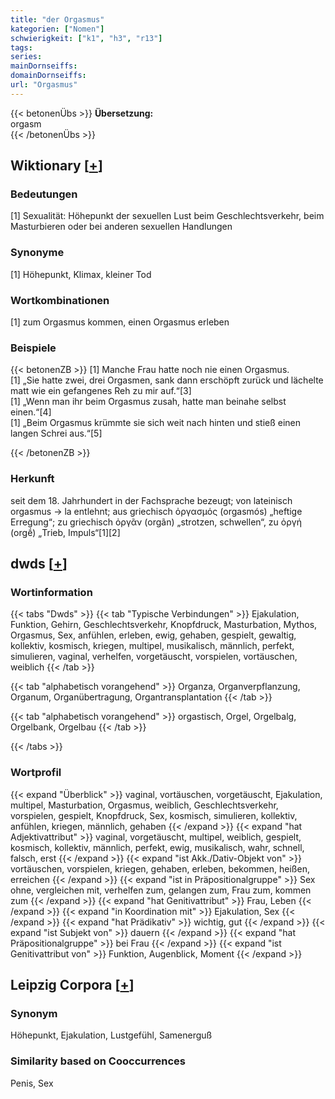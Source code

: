 ```yaml
---
title: "der Orgasmus"
kategorien: ["Nomen"]
schwierigkeit: ["k1", "h3", "r13"]
tags:
series:
mainDornseiffs:
domainDornseiffs:
url: "Orgasmus"
---
```


{{< betonenÜbs >}}
**Übersetzung:**  
orgasm  
{{< /betonenÜbs >}}

## Wiktionary [[+](https://de.wiktionary.org/wiki/Orgasmus)]

### Bedeutungen
[1] Sexualität: Höhepunkt der sexuellen Lust beim Geschlechtsverkehr, beim Masturbieren oder bei anderen sexuellen Handlungen  

### Synonyme
[1] Höhepunkt, Klimax, kleiner Tod  

### Wortkombinationen
[1] zum Orgasmus kommen, einen Orgasmus erleben  

### Beispiele
{{< betonenZB >}}
[1] Manche Frau hatte noch nie einen Orgasmus.  
[1] „Sie hatte zwei, drei Orgasmen, sank dann erschöpft zurück und lächelte matt wie ein gefangenes Reh zu mir auf.“[3]  
[1] „Wenn man ihr beim Orgasmus zusah, hatte man beinahe selbst einen.“[4]  
[1] „Beim Orgasmus krümmte sie sich weit nach hinten und stieß einen langen Schrei aus.“[5]  

{{< /betonenZB >}}
### Herkunft
seit dem 18. Jahrhundert in der Fachsprache bezeugt; von lateinisch orgasmus → la entlehnt; aus griechisch ὀργασμός (orgasmós) „heftige Erregung“; zu griechisch ὀργᾶν (orgãn) „strotzen, schwellen“, zu ὀργή (orgḗ) „Trieb, Impuls“[1][2]  



## dwds [[+](https://www.dwds.de/wb/Orgasmus)]

### Wortinformation
{{< tabs "Dwds" >}}
{{< tab "Typische Verbindungen" >}}
Ejakulation, Funktion, Gehirn, Geschlechtsverkehr, Knopfdruck, Masturbation, Mythos, Orgasmus, Sex, anfühlen, erleben, ewig, gehaben, gespielt, gewaltig, kollektiv, kosmisch, kriegen, multipel, musikalisch, männlich, perfekt, simulieren, vaginal, verhelfen, vorgetäuscht, vorspielen, vortäuschen, weiblich
{{< /tab >}}

{{< tab "alphabetisch vorangehend" >}}
Organza, Organverpflanzung, Organum, Organübertragung, Organtransplantation
{{< /tab >}}

{{< tab "alphabetisch vorangehend" >}}
orgastisch, Orgel, Orgelbalg, Orgelbank, Orgelbau
{{< /tab >}}

{{< /tabs >}}

### Wortprofil
{{< expand "Überblick" >}} vaginal, vortäuschen, vorgetäuscht, Ejakulation, multipel, Masturbation, Orgasmus, weiblich, Geschlechtsverkehr, vorspielen, gespielt, Knopfdruck, Sex, kosmisch, simulieren, kollektiv, anfühlen, kriegen, männlich, gehaben {{< /expand >}}
{{< expand "hat Adjektivattribut" >}} vaginal, vorgetäuscht, multipel, weiblich, gespielt, kosmisch, kollektiv, männlich, perfekt, ewig, musikalisch, wahr, schnell, falsch, erst {{< /expand >}}
{{< expand "ist Akk./Dativ-Objekt von" >}} vortäuschen, vorspielen, kriegen, gehaben, erleben, bekommen, heißen, erreichen {{< /expand >}}
{{< expand "ist in Präpositionalgruppe" >}} Sex ohne, vergleichen mit, verhelfen zum, gelangen zum, Frau zum, kommen zum {{< /expand >}}
{{< expand "hat Genitivattribut" >}} Frau, Leben {{< /expand >}}
{{< expand "in Koordination mit" >}} Ejakulation, Sex {{< /expand >}}
{{< expand "hat Prädikativ" >}} wichtig, gut {{< /expand >}}
{{< expand "ist Subjekt von" >}} dauern {{< /expand >}}
{{< expand "hat Präpositionalgruppe" >}} bei Frau {{< /expand >}}
{{< expand "ist Genitivattribut von" >}} Funktion, Augenblick, Moment {{< /expand >}}

## Leipzig Corpora [[+](https://corpora.uni-leipzig.de/en/res?word=Orgasmus&corpusId=deu_newscrawl-public_2018)]


### Synonym
Höhepunkt, Ejakulation, Lustgefühl, Samenerguß


### Similarity based on Cooccurrences
Penis, Sex

